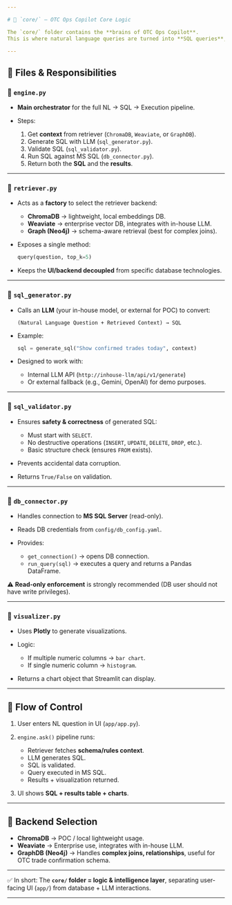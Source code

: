 ```yaml
---

# 📂 `core/` – OTC Ops Copilot Core Logic

The `core/` folder contains the **brains of OTC Ops Copilot**.
This is where natural language queries are turned into **SQL queries**, validated, executed against the MS SQL database, and visualized for the user.

---
```


## 📌 Files & Responsibilities

### 🔹 `engine.py`

* **Main orchestrator** for the full NL → SQL → Execution pipeline.
* Steps:

  1. Get **context** from retriever (`ChromaDB`, `Weaviate`, or `GraphDB`).
  2. Generate SQL with LLM (`sql_generator.py`).
  3. Validate SQL (`sql_validator.py`).
  4. Run SQL against MS SQL (`db_connector.py`).
  5. Return both the **SQL** and the **results**.

---

### 🔹 `retriever.py`

* Acts as a **factory** to select the retriever backend:

  * **ChromaDB** → lightweight, local embeddings DB.
  * **Weaviate** → enterprise vector DB, integrates with in-house LLM.
  * **Graph (Neo4j)** → schema-aware retrieval (best for complex joins).
* Exposes a single method:

  ```python
  query(question, top_k=5)
  ```
* Keeps the **UI/backend decoupled** from specific database technologies.

---

### 🔹 `sql_generator.py`

* Calls an **LLM** (your in-house model, or external for POC) to convert:

  ```
  (Natural Language Question + Retrieved Context) → SQL
  ```
* Example:

  ```python
  sql = generate_sql("Show confirmed trades today", context)
  ```
* Designed to work with:

  * Internal LLM API (`http://inhouse-llm/api/v1/generate`)
  * Or external fallback (e.g., Gemini, OpenAI) for demo purposes.

---

### 🔹 `sql_validator.py`

* Ensures **safety & correctness** of generated SQL:

  * Must start with `SELECT`.
  * No destructive operations (`INSERT`, `UPDATE`, `DELETE`, `DROP`, etc.).
  * Basic structure check (ensures `FROM` exists).
* Prevents accidental data corruption.
* Returns `True/False` on validation.

---

### 🔹 `db_connector.py`

* Handles connection to **MS SQL Server** (read-only).
* Reads DB credentials from `config/db_config.yaml`.
* Provides:

  * `get_connection()` → opens DB connection.
  * `run_query(sql)` → executes a query and returns a Pandas DataFrame.

⚠️ **Read-only enforcement** is strongly recommended (DB user should not have write privileges).

---

### 🔹 `visualizer.py`

* Uses **Plotly** to generate visualizations.
* Logic:

  * If multiple numeric columns → `bar chart`.
  * If single numeric column → `histogram`.
* Returns a chart object that Streamlit can display.

---

## 📌 Flow of Control

1. User enters NL question in UI (`app/app.py`).
2. `engine.ask()` pipeline runs:

   * Retriever fetches **schema/rules context**.
   * LLM generates SQL.
   * SQL is validated.
   * Query executed in MS SQL.
   * Results + visualization returned.
3. UI shows **SQL + results table + charts**.

---

## 📌 Backend Selection

* **ChromaDB** → POC / local lightweight usage.
* **Weaviate** → Enterprise use, integrates with in-house LLM.
* **GraphDB (Neo4j)** → Handles **complex joins, relationships**, useful for OTC trade confirmation schema.

---

✅ In short:
The **`core/` folder = logic & intelligence layer**, separating user-facing UI (`app/`) from database + LLM interactions.

---
